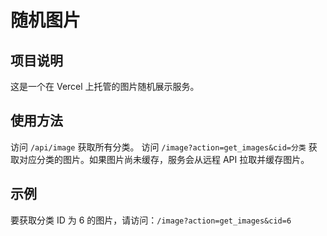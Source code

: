 # 随机图片
## 项目说明
这是一个在 Vercel 上托管的图片随机展示服务。
## 使用方法
访问 `/api/image` 获取所有分类。
访问 `/image?action=get_images&cid=分类` 获取对应分类的图片。如果图片尚未缓存，服务会从远程 API 拉取并缓存图片。
## 示例
要获取分类 ID 为 6 的图片，请访问：`/image?action=get_images&cid=6`
